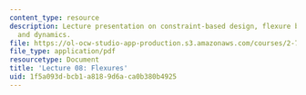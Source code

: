 ```yaml
---
content_type: resource
description: Lecture presentation on constraint-based design, flexure bearing elastomechanics,
  and dynamics.
file: https://ol-ocw-studio-app-production.s3.amazonaws.com/courses/2-72-elements-of-mechanical-design-spring-2009/1f5a093dbcb1a8189d6aca0b380b4925_MIT2_72s09_lec08.pdf
file_type: application/pdf
resourcetype: Document
title: 'Lecture 08: Flexures'
uid: 1f5a093d-bcb1-a818-9d6a-ca0b380b4925
---
```

